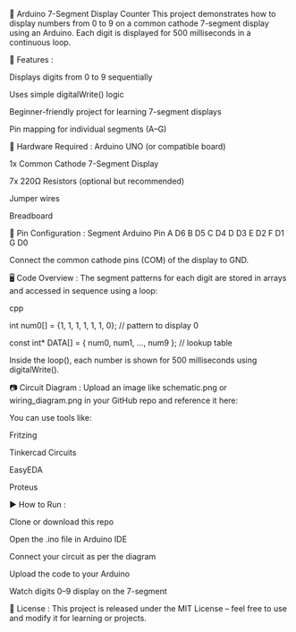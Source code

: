 🔢 Arduino 7-Segment Display Counter
This project demonstrates how to display numbers from 0 to 9 on a common cathode 7-segment display using an Arduino. Each digit is displayed for 500 milliseconds in a continuous loop.

🔧 Features :

  Displays digits from 0 to 9 sequentially
  
  Uses simple digitalWrite() logic

  Beginner-friendly project for learning 7-segment displays

  Pin mapping for individual segments (A–G)

📌 Hardware Required :
   Arduino UNO (or compatible board)

   1x Common Cathode 7-Segment Display

   7x 220Ω Resistors (optional but recommended)

   Jumper wires

   Breadboard

🔌 Pin Configuration :
             Segment	Arduino Pin
                       A	D6
                       B	D5
                       C	D4
                       D	D3
                       E	D2
                       F	D1
                       G	D0

  Connect the common cathode pins (COM) of the display to GND.

🖥️ Code Overview : 
        The segment patterns for each digit are stored in arrays and accessed in sequence using a loop:

  cpp
  
  int num0[] = {1, 1, 1, 1, 1, 1, 0}; // pattern to display 0
  
  const int* DATA[] = { num0, num1, ..., num9 }; // lookup table
  
   Inside the loop(), each number is shown for 500 milliseconds using digitalWrite().

📷 Circuit Diagram :
     Upload an image like schematic.png or wiring_diagram.png in your GitHub repo and reference it here:

You can use tools like:

  Fritzing

  Tinkercad Circuits

  EasyEDA

  Proteus

▶️ How to Run : 

  Clone or download this repo

  Open the .ino file in Arduino IDE

  Connect your circuit as per the diagram

  Upload the code to your Arduino

  Watch digits 0–9 display on the 7-segment

📜 License :
          This project is released under the MIT License – feel free to use and modify it for learning or projects.

